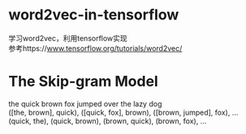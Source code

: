 # word2vec-in-tensorflow
学习word2vec，利用tensorflow实现</br>
参考https://www.tensorflow.org/tutorials/word2vec/
# The Skip-gram Model
the quick brown fox jumped over the lazy dog</br>
([the, brown], quick), ([quick, fox], brown), ([brown, jumped], fox), ...</br>
(quick, the), (quick, brown), (brown, quick), (brown, fox), ...</br>
